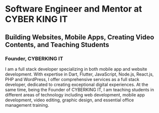 # Software Engineer and Mentor at CYBER KING IT

## Building Websites, Mobile Apps, Creating Video Contents, and Teaching Students

### Founder, CYBERKING IT

I am a full stack developer specializing in both mobile app and website development. With expertise in Dart, Flutter, JavaScript, Node.js, React.js, PHP and WordPress, I offer comprehensive services as a full stack developer, dedicated to creating exceptional digital experiences. At the same time, being the Founder of CYBERKING IT, I am teaching students in different areas of technology including web development, mobile app development, video editing, graphic design, and essential office management training.
